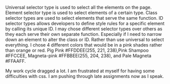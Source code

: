 Universal selector type is used to select all the elements on the page. Element selector type is used to select elements of a certain type.
Class selector types are used to select elements that serve the same function. ID selector types allows developers to define style rules for a specific element by calling its unique ID.
I may chose different selector types over others as they each serve their own separate function. Especially if I need to narrow down an element to alter the class or ID. Rather than use universal to select everything.
I chose 4 different colors that would be in a pink shades rather than orange or red. Pig Pink #FFDDEE(255, 221, 238),Pink Shampoo #FFCCEE,
Magneta-pink #FFBBEE(255, 204, 238), and  Pale Magneta #FFAAFF.

My work cycle dragged a lot. I am frustrated at myself for having some difficulties with css. I am pushing through late assignments now as I speak.
